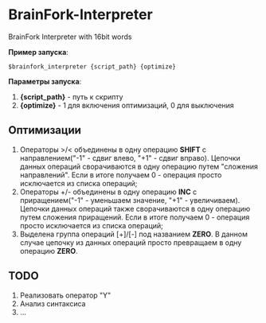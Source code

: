 # BrainFork-Interpreter
BrainFork Interpreter with 16bit words

**Пример запуска**:

    $brainfork_interpreter {script_path} {optimize}
    
**Параметры запуска**:

1. **{script_path}** - путь к скрипту
2. **{optimize}** - 1 для включения оптимизаций, 0 для выключения

## Оптимизации
1.	Операторы >/< объединены в одну операцию **SHIFT** с направлением("-1" - сдвиг влево, "+1" - сдвиг вправо). Цепочки 
данных операций сворачиваются в одну операцию путем "сложения направлений". Если в итоге получаем 0 - операция просто 
исключается из списка операций;
2.	Операторы +/- объединены в одну операцию **INC** с приращением("-1" - уменьшаем значение, "+1" - увеличиваем). 
Цепочки данных операций также сворачиваются в одну операцию путем сложения приращений. 
Если в итоге получаем 0 - операция просто исключается из списка операций;
3.	Выделена группа операций [+]/[-] под названием **ZERO**. В данном случае цепочку из данных операций просто 
превращаем в одну операцию **ZERO**.

## TODO
1.  Реализовать оператор "Y"
2.  Анализ синтаксиса
3. ...
